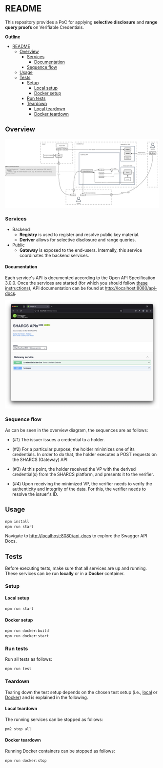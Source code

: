 # README

This repository provides a PoC for applying **selective disclosure** and **range query proofs** on Verifiable Credentials.

**Outline**

- [README](#readme)
  - [Overview](#overview)
    - [Services](#services)
      - [Documentation](#documentation)
    - [Sequence flow](#sequence-flow)
  - [Usage](#usage)
  - [Tests](#tests)
    - [Setup](#setup)
      - [Local setup](#local-setup)
      - [Docker setup](#docker-setup)
    - [Run tests](#run-tests)
    - [Teardown](#teardown)
      - [Local teardown](#local-teardown)
      - [Docker teardown](#docker-teardown)

## Overview

![Overview](img/overview.jpg)

### Services

- Backend
  - **Registry** is used to register and resolve public key material.
  - **Deriver** allows for selective disclosure and range queries.
- Public
  - **Gateway** is exposed to the end-users. Internally, this service coordinates the backend services.

#### Documentation

Each service's API is documented according to the Open API Specification 3.0.0.
Once the services are started (for which you should follow [these instructions](#usage)), API documentation can be found at <http://localhost:8080/api-docs>.

![Swagger Service API Documentation](./img/swagger-api-docs.png)

### Sequence flow

As can be seen in the overview diagram, the sequences are as follows:

- (#1) The issuer issues a credential to a holder.

- (#2) For a particular purpose,
the holder minimizes one of its credentials. In order to do that, the holder executes a POST requests on the SHARCS (Gateway) API

- (#3) At this point, the holder received the VP with the derived credential(s) from the SHARCS platform, and presents it to the verifier.

- (#4) Upon receiving the minimized VP, the verifier needs to verify the authenticity and integrity of the data.
  For this, the verifier needs to resolve the issuer's ID.

  
## Usage

```bash
npm install
npm run start
```

Navigate to
<http://localhost:8080/api-docs> to explore the Swagger API Docs.

## Tests

Before executing tests,
make sure that all services are up and running.
These services can be run **locally** or in a **Docker** container.

### Setup

#### Local setup

```bash
npm run start
```

#### Docker setup

```bash
npm run docker:build
npm run docker:start
```

### Run tests

Run all tests as follows: 

```bash
npm run test
```

### Teardown

Tearing down the test setup depends on the chosen test setup (i.e., [local](#local-setup) or [Docker](#docker-setup)) and is explained in the following. 

#### Local teardown

The running services can be stopped as follows:

```bash
pm2 stop all
```

#### Docker teardown

Running Docker containers can be stopped as follows:

```bash
npm run docker:stop
```
